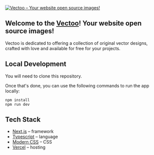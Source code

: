 <a href="https://vectoo.vercel.app">
  <img alt="Vectoo – Your website open source images!" src="https://github.com/LipeSou/vectoo/assets/68256101/5a607859-b681-46ae-b049-148e68f6b53a">
</a>

## Welcome to the [Vectoo](https://vectoo.vercel.app/)! Your website open source images!

Vectoo is dedicated to offering a collection of original vector designs, crafted with love and available for free for your projects.

## Local Development

You will need to clone this repository.

Once that's done, you can use the following commands to run the app locally:

```
npm install
npm run dev
```

## Tech Stack

- [Next.js](https://nextjs.org/) – framework
- [Typescript](https://www.typescriptlang.org/) – language
- [Modern CSS](https://developer.mozilla.org/pt-BR/docs/Web/CSS) – CSS
- [Vercel](https://vercel.com/) – hosting
